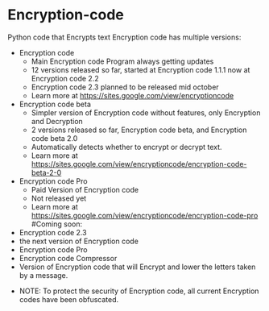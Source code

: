# Encryption-code
Python code that Encrypts text
Encryption code has multiple versions:
 - Encryption code
    - Main Encryption code Program always getting updates
    - 12 versions released so far, started at Encryption code 1.1.1 now at Encryption code 2.2
    - Encryption code 2.3 planned to be released mid october
    - Learn more at https://sites.google.com/view/encryptioncode
 - Encryption code beta 
    - Simpler version of Encryption code without features, only Encryption and Decryption
    - 2 versions released so far, Encryption code beta, and Encryption code beta 2.0
    - Automatically detects whether to encrypt or decrypt text.
    - Learn more at https://sites.google.com/view/encryptioncode/encryption-code-beta-2-0
 - Encryption code Pro
    - Paid Version of Encryption code
    - Not released yet
    - Learn more at https://sites.google.com/view/encryptioncode/encryption-code-pro
#Coming soon:
- Encryption code 2.3
 - the next version of Encryption code
- Encryption code Pro
- Encryption code Compressor
 - Version of Encryption code that will Encrypt and lower the letters taken by a message.
* NOTE: To protect the security of Encryption code, all current Encryption codes have been obfuscated.
